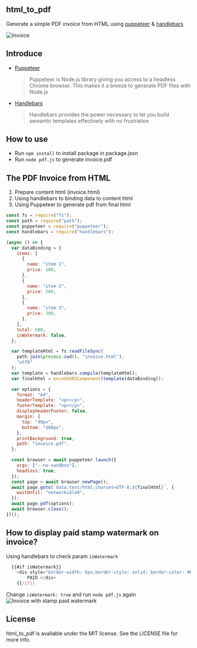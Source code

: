 ## html_to_pdf

Generate a simple PDF invoice from HTML using [puppeteer](https://github.com/GoogleChrome/puppeteer) & [handlebars](http://handlebarsjs.com/)

![Invoice](https://raw.githubusercontent.com/chuongtrh/html_to_pdf/master/screenshot/invoice.png)

## Introduce

- [Puppeteer](https://github.com/GoogleChrome/puppeteer)

  > Puppeteer is Node.js library giving you access to a headless Chrome browser. This makes it a breeze to generate PDF files with Node.js

- [Handlebars](http://handlebarsjs.com/)
  > Handlebars provides the power necessary to let you build semantic templates effectively with no frustration

## How to use

- Run `npm install` to install package in package.json
- Run `node pdf.js` to generate invoice.pdf

## The PDF Invoice from HTML

1. Prepare content html (invoice.html)
2. Using handlebars to binding data to content html
3. Using Puppeteer to generate pdf from final html

```js
const fs = require("fs");
const path = require("path");
const puppeteer = require("puppeteer");
const handlebars = require("handlebars");

(async () => {
  var dataBinding = {
    items: [
      {
        name: "item 1",
        price: 100,
      },
      {
        name: "item 2",
        price: 200,
      },
      {
        name: "item 3",
        price: 300,
      },
    ],
    total: 600,
    isWatermark: false,
  };

  var templateHtml = fs.readFileSync(
    path.join(process.cwd(), "invoice.html"),
    "utf8"
  );
  var template = handlebars.compile(templateHtml);
  var finalHtml = encodeURIComponent(template(dataBinding));

  var options = {
    format: "A4",
    headerTemplate: "<p></p>",
    footerTemplate: "<p></p>",
    displayHeaderFooter: false,
    margin: {
      top: "40px",
      bottom: "100px",
    },
    printBackground: true,
    path: "invoice.pdf",
  };

  const browser = await puppeteer.launch({
    args: ["--no-sandbox"],
    headless: true,
  });
  const page = await browser.newPage();
  await page.goto(`data:text/html;charset=UTF-8,${finalHtml}`, {
    waitUntil: "networkidle0",
  });
  await page.pdf(options);
  await browser.close();
})();
```

## How to display paid stamp watermark on invoice?

Using handlebars to check param `isWatermark`

```js
  {{#if isWatermark}}
    <div style="border-width: 6px;border-style: solid; border-color: #008000;border-radius: 8px; color: #008000; opacity:0.6; position: absolute; z-index: 1; left:40%; top:30%; font-size: 60pt;-webkit-transform: rotate(-45deg);-ms-transform: rotate(-45deg);transform: rotate(-45deg); font-family: 'Helvetica Neue', 'Helvetica', Helvetica, Arial, sans-serif;">
        PAID </div>
    {{/if}}
```

Change `isWatermark: true` and run `node pdf.js` again
![Invoice with stamp paid watermark](https://raw.githubusercontent.com/chuongtrh/html_to_pdf/master/screenshot/invoice_paid.png)

## License

html_to_pdf is available under the MIT license. See the LICENSE file for more info.
